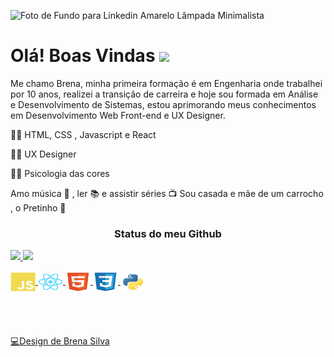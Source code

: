 
![Foto de Fundo para Linkedin Amarelo Lâmpada Minimalista](https://github.com/Brena25/Brena25/assets/79220798/fb504574-5100-4ced-9386-641e376c13ad)


 


# Olá! Boas Vindas <img src="https://github.com/leticiadasilva/leticiadasilva/blob/main/images/Hi.gif" width="30px">


Me chamo Brena, minha primeira formação é em Engenharia onde trabalhei por 10 anos, realizei a transição de carreira e hoje sou formada em Análise e Desenvolvimento de Sistemas, estou aprimorando meus conhecimentos em Desenvolvimento Web Front-end e UX Designer.



👩‍🎓 HTML, CSS , Javascript e React

👩‍🎓 UX Designer 

👩‍🎓 Psicologia das cores

Amo música 🎵 , ler :books: e assistir séries 📺 
Sou casada e mãe de um carrocho , o Pretinho 🐶



<div>
  <h3 align="center">Status do meu Github </h3>
  <a href="https://github.com/Brena25">
    <img height="180em" src="https://github-readme-stats.vercel.app/api?username=brena25&show_icons=true&theme=dracula&include_all_commits=true&count_private=true"/>
     <img height="180em" src="https://github-readme-stats.vercel.app/api/top-langs/?username=brena25&layout=compact&langs_count=16&theme=dracula"/>
</div>

<div style="display: inline_block"><br>
  <img align="center" alt="Brena-Js" height="30" width="40" src="https://raw.githubusercontent.com/devicons/devicon/master/icons/javascript/javascript-plain.svg">

  <img align="center" alt="Brena-React" height="30" width="40" src="https://raw.githubusercontent.com/devicons/devicon/master/icons/react/react-original.svg">
  <img align="center" alt="Brena-HTML" height="30" width="40" src="https://raw.githubusercontent.com/devicons/devicon/master/icons/html5/html5-original.svg">
  <img align="center" alt="Brena-CSS" height="30" width="40" src="https://raw.githubusercontent.com/devicons/devicon/master/icons/css3/css3-original.svg">
  <img align="center" alt="Brena-Python" height="30" width="40" src="https://raw.githubusercontent.com/devicons/devicon/master/icons/python/python-original.svg">

</div>
  
  #
  <div>
    <img
  src""

</div>

💻Design de Brena Silva



